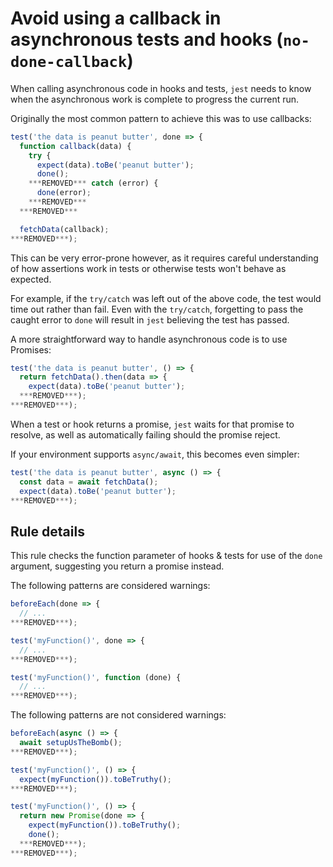 # Avoid using a callback in asynchronous tests and hooks (`no-done-callback`)

When calling asynchronous code in hooks and tests, `jest` needs to know when the
asynchronous work is complete to progress the current run.

Originally the most common pattern to achieve this was to use callbacks:

```js
test('the data is peanut butter', done => {
  function callback(data) {
    try {
      expect(data).toBe('peanut butter');
      done();
    ***REMOVED*** catch (error) {
      done(error);
    ***REMOVED***
  ***REMOVED***

  fetchData(callback);
***REMOVED***);
```

This can be very error-prone however, as it requires careful understanding of
how assertions work in tests or otherwise tests won't behave as expected.

For example, if the `try/catch` was left out of the above code, the test would
time out rather than fail. Even with the `try/catch`, forgetting to pass the
caught error to `done` will result in `jest` believing the test has passed.

A more straightforward way to handle asynchronous code is to use Promises:

```js
test('the data is peanut butter', () => {
  return fetchData().then(data => {
    expect(data).toBe('peanut butter');
  ***REMOVED***);
***REMOVED***);
```

When a test or hook returns a promise, `jest` waits for that promise to resolve,
as well as automatically failing should the promise reject.

If your environment supports `async/await`, this becomes even simpler:

```js
test('the data is peanut butter', async () => {
  const data = await fetchData();
  expect(data).toBe('peanut butter');
***REMOVED***);
```

## Rule details

This rule checks the function parameter of hooks & tests for use of the `done`
argument, suggesting you return a promise instead.

The following patterns are considered warnings:

```js
beforeEach(done => {
  // ...
***REMOVED***);

test('myFunction()', done => {
  // ...
***REMOVED***);

test('myFunction()', function (done) {
  // ...
***REMOVED***);
```

The following patterns are not considered warnings:

```js
beforeEach(async () => {
  await setupUsTheBomb();
***REMOVED***);

test('myFunction()', () => {
  expect(myFunction()).toBeTruthy();
***REMOVED***);

test('myFunction()', () => {
  return new Promise(done => {
    expect(myFunction()).toBeTruthy();
    done();
  ***REMOVED***);
***REMOVED***);
```
